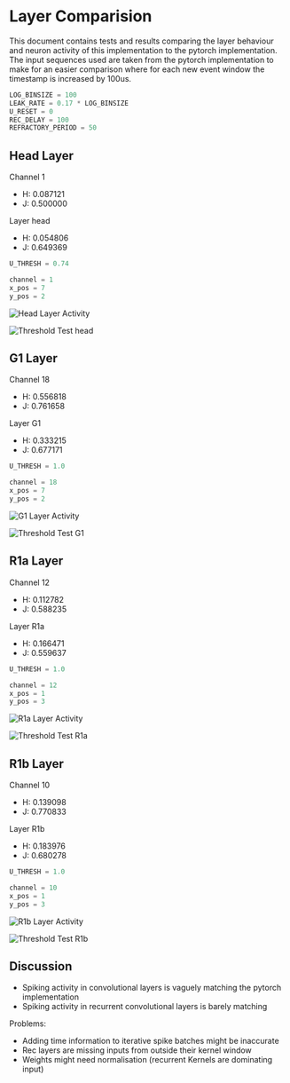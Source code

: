 # Layer Comparision

This document contains tests and results comparing the layer behaviour and neuron activity of this implementation to the pytorch implementation. The input sequences used are taken from the pytorch implementation to make for an easier comparison where for each new event window the timestamp is increased by 100us.


```python
LOG_BINSIZE = 100
LEAK_RATE = 0.17 * LOG_BINSIZE
U_RESET = 0
REC_DELAY = 100
REFRACTORY_PERIOD = 50
```

## Head Layer

Channel 1
- H: 0.087121
- J: 0.500000

Layer head
- H: 0.054806
- J: 0.649369

```python
U_THRESH = 0.74

channel = 1
x_pos = 7
y_pos = 2
```


![Head Layer Activity](head_out_1_1_1.png)

![Threshold Test head](thresh_head.png)


## G1 Layer

Channel 18
- H: 0.556818
- J: 0.761658

Layer G1
- H: 0.333215
- J: 0.677171

```python
U_THRESH = 1.0

channel = 18
x_pos = 7
y_pos = 2
```

![G1 Layer Activity](G1_out_18_1_1.png)

![Threshold Test G1](thresh_G1.png)

## R1a Layer

Channel 12
- H: 0.112782
- J: 0.588235

Layer R1a
- H: 0.166471
- J: 0.559637


```python
U_THRESH = 1.0

channel = 12
x_pos = 1
y_pos = 3
```

![R1a Layer Activity](R1a_out_12_1_1.png)

![Threshold Test R1a](thresh_R1a.png)


## R1b Layer

Channel 10
- H: 0.139098
- J: 0.770833

Layer R1b
- H: 0.183976
- J: 0.680278

```python
U_THRESH = 1.0

channel = 10
x_pos = 1
y_pos = 3
```

![R1b Layer Activity](R1b_out_10_1_1.png)

![Threshold Test R1b](thresh_R1b.png)

## Discussion

- Spiking activity in convolutional layers is vaguely matching the pytorch implementation
- Spiking activity in recurrent convolutional layers is barely matching

Problems:
- Adding time information to iterative spike batches might be inaccurate
- Rec layers are missing inputs from outside their kernel window
- Weights might need normalisation (recurrent Kernels are dominating input)